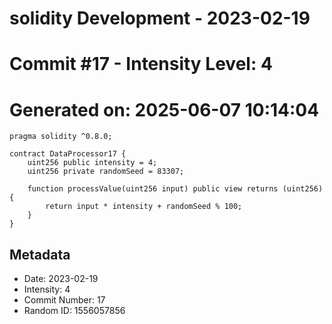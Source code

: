 ﻿# solidity Development - 2023-02-19
# Commit #17 - Intensity Level: 4
# Generated on: 2025-06-07 10:14:04
```solidity
pragma solidity ^0.8.0;

contract DataProcessor17 {
    uint256 public intensity = 4;
    uint256 private randomSeed = 83307;

    function processValue(uint256 input) public view returns (uint256) {
        return input * intensity + randomSeed % 100;
    }
}
```
## Metadata
- Date: 2023-02-19
- Intensity: 4
- Commit Number: 17
- Random ID: 1556057856
